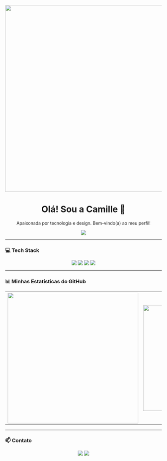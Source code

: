 <div align="center">
  
  <img src="URL_DO_SEU_BANNER_AQUI" width="600px">
  
  <h1>Olá! Sou a Camille 👋</h1>
  <p>Apaixonada por tecnologia e design. Bem-vindo(a) ao meu perfil!</p>

  <img src="https://gpvc.arturio.dev/CamillejSOn">
  
</div>

---

### 💻 Tech Stack

<p align="center">
  <img src="https://img.shields.io/badge/JavaScript-F7DF1E?style=flat-square&logo=javascript&logoColor=black" />
  <img src="https://img.shields.io/badge/TypeScript-3178C6?style=flat-square&logo=typescript&logoColor=white" />
  <img src="https://img.shields.io/badge/React-61DAFB?style=flat-square&logo=react&logoColor=black" />
  <img src="https://img.shields.io/badge/Node.js-339933?style=flat-square&logo=nodedotjs&logoColor=white" />
</p>

---

### 📊 Minhas Estatísticas do GitHub

<div align="center">
  <table>
    <tr>
      <td>
        <img width="420" src="https://github-readme-stats.vercel.app/api?username=CamillejSOn&show_icons=true&theme=tokyonight" />
      </td>
      <td>
        <img width="340" src="https://github-readme-stats.vercel.app/api/top-langs/?username=CamillejSOn&layout=compact&theme=tokyonight" />
      </td>
    </tr>
  </table>
</div>

---

### 📫 Contato

<p align="center">
  <a href="https://www.linkedin.com/in/camille-oliveira-2b3b052ab/"><img src="https://img.shields.io/badge/LinkedIn-0077B5?style=for-the-badge&logo=linkedin&logoColor=white"></a>
  <a href="mailto:cmille2004@gmail.com"><img src="https://img.shields.io/badge/Gmail-D14836?style=for-the-badge&logo=gmail&logoColor=white"></a>
</p>

